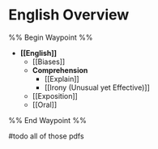 # English Overview

%% Begin Waypoint %%
- **[[English]]**
	- [[Biases]]
	- **Comprehension**
		- [[Explain]]
		- [[Irony (Unusual yet Effective)]]
	- [[Exposition]]
	- [[Oral]]

%% End Waypoint %%

#todo all of those pdfs